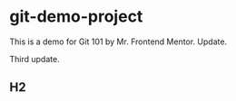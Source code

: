 # git-demo-project

This is a demo for Git 101 by Mr. Frontend Mentor.
Update.

Third update.

## H2
